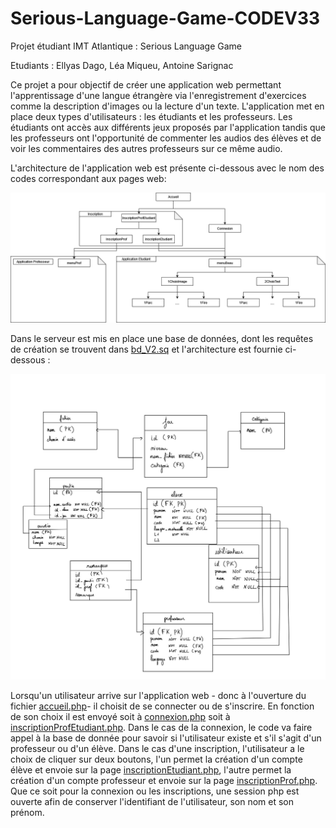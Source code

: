 # Serious-Language-Game-CODEV33

Projet étudiant IMT Atlantique : Serious Language Game 

Etudiants : Ellyas Dago, Léa Miqueu, Antoine Sarignac

Ce projet a pour objectif de créer une application web permettant l'apprentissage d'une langue étrangère via l'enregistrement d'exercices comme la description d'images ou la lecture d'un texte. L'application met en place deux types d'utilisateurs : les étudiants et les professeurs. Les étudiants ont accès aux différents jeux proposés par l'application tandis que les professeurs ont l'opportunité de commenter les audios des élèves et de voir les commentaires des autres professeurs sur ce même audio. 

L'architecture de l'application web est présente ci-dessous avec le nom des codes correspondant aux pages web: 

![Texte alternatif](diagrammeCodev.png)

Dans le serveur est mis en place une base de données, dont les requêtes de création se trouvent dans [bd_V2.sq](bd_V2.sq) et l'architecture est fournie ci-dessous : 

![Texte alternatif](bd(1).jpg)

Lorsqu'un utilisateur arrive sur l'application web - donc à l'ouverture du fichier [accueil.php](accueil.php)- il choisit de se connecter ou de s'inscrire. En fonction de son choix il est envoyé soit à [connexion.php](connexion.php) soit à [inscriptionProfEtudiant.php](inscriptionProfEtudiant.php). Dans le cas de la connexion, le code va faire appel à la base de donnée pour savoir si l'utilisateur existe et s'il s'agit d'un professeur ou d'un élève. Dans le cas d'une inscription, l'utilisateur a le choix de cliquer sur deux boutons, l'un permet la création d'un compte élève et envoie sur la page [inscriptionEtudiant.php](inscriptionEtudiant.php), l'autre permet la création d'un compte professeur et envoie sur la page [inscriptionProf.php](inscriptionProf.php). Que ce soit pour la connexion ou les inscriptions, une session php est ouverte afin de conserver l'identifiant de l'utilisateur, son nom et son prénom. 





